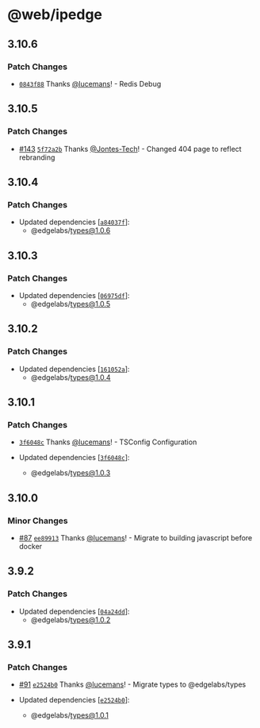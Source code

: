 # @web/ipedge

## 3.10.6

### Patch Changes

- [`0843f88`](https://github.com/v3xlabs/edgeserver/commit/0843f8871a095222936e03de4136045df5b6f9eb) Thanks [@lucemans](https://github.com/lucemans)! - Redis Debug

## 3.10.5

### Patch Changes

- [#143](https://github.com/v3xlabs/edgeserver/pull/143) [`5f72a2b`](https://github.com/v3xlabs/edgeserver/commit/5f72a2b26076e7c5ce9f3989412379d9828bade2) Thanks [@Jontes-Tech](https://github.com/Jontes-Tech)! - Changed 404 page to reflect rebranding

## 3.10.4

### Patch Changes

- Updated dependencies [[`a84037f`](https://github.com/v3xlabs/edgeserver/commit/a84037fa28289d3e1c83c310b024d8ba11c7c7f4)]:
  - @edgelabs/types@1.0.6

## 3.10.3

### Patch Changes

- Updated dependencies [[`06975df`](https://github.com/v3xlabs/edgeserver/commit/06975df6a124d9fd09d632f3e58bfc5d5c80c133)]:
  - @edgelabs/types@1.0.5

## 3.10.2

### Patch Changes

- Updated dependencies [[`161052a`](https://github.com/v3xlabs/edgeserver/commit/161052a6e38e916e165911e81ed17ccb29a7777f)]:
  - @edgelabs/types@1.0.4

## 3.10.1

### Patch Changes

- [`3f6048c`](https://github.com/v3xlabs/edgeserver/commit/3f6048ce212cccad16d69be4b10f461915bf36b0) Thanks [@lucemans](https://github.com/lucemans)! - TSConfig Configuration

- Updated dependencies [[`3f6048c`](https://github.com/v3xlabs/edgeserver/commit/3f6048ce212cccad16d69be4b10f461915bf36b0)]:
  - @edgelabs/types@1.0.3

## 3.10.0

### Minor Changes

- [#87](https://github.com/v3xlabs/edgeserver/pull/87) [`ee89913`](https://github.com/v3xlabs/edgeserver/commit/ee8991374f3e5334c3c8435e6e72e6f4a77797b2) Thanks [@lucemans](https://github.com/lucemans)! - Migrate to building javascript before docker

## 3.9.2

### Patch Changes

- Updated dependencies [[`04a24dd`](https://github.com/v3xlabs/edgeserver/commit/04a24dd40a320c2b2f8d8eedac206b5335a32ead)]:
  - @edgelabs/types@1.0.2

## 3.9.1

### Patch Changes

- [#91](https://github.com/v3xlabs/edgeserver/pull/91) [`e2524b0`](https://github.com/v3xlabs/edgeserver/commit/e2524b0f34c4808b6fc443d7ef4c2f321e884b57) Thanks [@lucemans](https://github.com/lucemans)! - Migrate types to @edgelabs/types

- Updated dependencies [[`e2524b0`](https://github.com/v3xlabs/edgeserver/commit/e2524b0f34c4808b6fc443d7ef4c2f321e884b57)]:
  - @edgelabs/types@1.0.1
